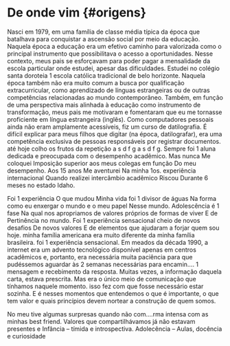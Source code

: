 # De onde vim {#origens}

Nasci em 1979, em uma família de classe média típica da época que batalhava para conquistar a ascensão social por meio da educação. Naquela época a educação era um efetivo caminho para valorizada como o principal instrumento que possibilitava o acesso a oportunidades. Nesse contexto, meus pais se esforçavam para poder pagar a mensalidade da escola particular onde estudei, apesar das dificuldades. Estudei no colégio santa doroteia 1 escola católica tradicional de belo horizonte. Naquela época também não era muito comum a busca por qualificação extracurricular, como aprendizado de línguas estrangeiras ou de outras competências relacionadas ao mundo contemporâneo. Também, em função de uma perspectiva mais alinhada à educação como instrumento de transformação, meus pais me motivaram e fomentaram que eu me tornasse proficiente em língua estrangeira (inglês). Como computadores pessoais ainda não eram amplamente acessíveis, fiz um curso de datilografia. É difícil explicar para meus filhos que digitar (na época, datilografar), era uma competência exclusiva de pessoas responsáveis por registrar documentos. até hoje colho os frutos da repetição a s d f g a s d f g. Sempre foi 1 aluna dedicada e preocupada com o desempenho acadêmico. Mas nunca Me coloquei Imposição superior aos meus colegas em função Do meu desempenho. Aos 15 anos Me aventurei Na minha 1os. experiência internacional Quando realizei intercâmbio acadêmico Riscou Durante 6 meses no estado Idaho.

Foi 1 experiência O que mudou Minha vida foi 1 divisor de águas Na forma como eu enxergar o mundo e o meu papel Nesse mundo. Adolescência é 1 fase Na qual nos apropriamos de valores próprios de formas de viver E de Pertinência no mundo. Foi 1 experiência sensacional cheio de novos desafios De novos valores E de elementos que ajudaram a forjar quem sou hoje. minha família americana era muito diferente da minha família brasileira. foi 1 experiência sensacional. Em meados da década 1990, a internet era um advento tecnológico disponível apenas em centros acadêmicos e, portanto, era necessária muita paciência para que pudéssemos aguardar às 2 semanas necessárias para encamin.... 1 mensagem e recebimento da resposta. Muitas vezes, a informação daquela carta, estava prescrita. Mas era o único meio de comunicação que tínhamos naquele momento. isso fez com que fosse necessário estar sozinha. E é nesses momentos que entendemos o que é importante, o que tem valor e quais princípios devem nortear a construção de quem somos.

No meu tive algumas surpresas quando não com....rma intensa com as minhas best friend. Valores que compartilhávamos já não estavam presentes e 
Infância – tímida e introspectiva. 
Adolecência – Aulas, docência e curiosidade

